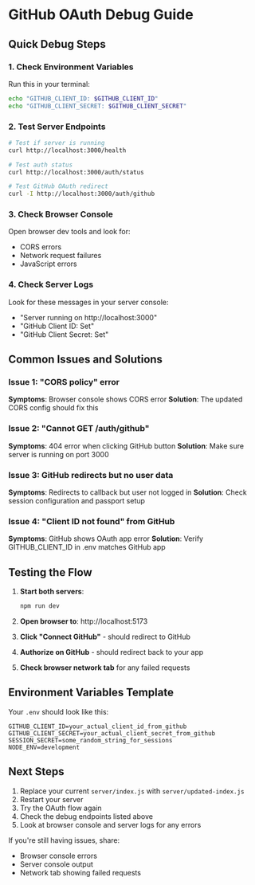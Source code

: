 # GitHub OAuth Debug Guide

## Quick Debug Steps

### 1. Check Environment Variables
Run this in your terminal:
```bash
echo "GITHUB_CLIENT_ID: $GITHUB_CLIENT_ID"
echo "GITHUB_CLIENT_SECRET: $GITHUB_CLIENT_SECRET"
```

### 2. Test Server Endpoints
```bash
# Test if server is running
curl http://localhost:3000/health

# Test auth status
curl http://localhost:3000/auth/status

# Test GitHub OAuth redirect
curl -I http://localhost:3000/auth/github
```

### 3. Check Browser Console
Open browser dev tools and look for:
- CORS errors
- Network request failures
- JavaScript errors

### 4. Check Server Logs
Look for these messages in your server console:
- "Server running on http://localhost:3000"
- "GitHub Client ID: Set"
- "GitHub Client Secret: Set"

## Common Issues and Solutions

### Issue 1: "CORS policy" error
**Symptoms**: Browser console shows CORS error
**Solution**: The updated CORS config should fix this

### Issue 2: "Cannot GET /auth/github" 
**Symptoms**: 404 error when clicking GitHub button
**Solution**: Make sure server is running on port 3000

### Issue 3: GitHub redirects but no user data
**Symptoms**: Redirects to callback but user not logged in
**Solution**: Check session configuration and passport setup

### Issue 4: "Client ID not found" from GitHub
**Symptoms**: GitHub shows OAuth app error
**Solution**: Verify GITHUB_CLIENT_ID in .env matches GitHub app

## Testing the Flow

1. **Start both servers**:
   ```bash
   npm run dev
   ```

2. **Open browser to**: http://localhost:5173

3. **Click "Connect GitHub"** - should redirect to GitHub

4. **Authorize on GitHub** - should redirect back to your app

5. **Check browser network tab** for any failed requests

## Environment Variables Template

Your `.env` should look like this:
```env
GITHUB_CLIENT_ID=your_actual_client_id_from_github
GITHUB_CLIENT_SECRET=your_actual_client_secret_from_github
SESSION_SECRET=some_random_string_for_sessions
NODE_ENV=development
```

## Next Steps

1. Replace your current `server/index.js` with `server/updated-index.js`
2. Restart your server
3. Try the OAuth flow again
4. Check the debug endpoints listed above
5. Look at browser console and server logs for any errors

If you're still having issues, share:
- Browser console errors
- Server console output
- Network tab showing failed requests